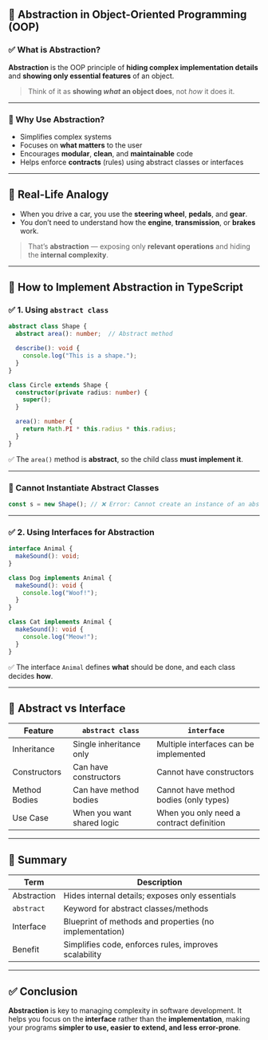## 🔷 Abstraction in Object-Oriented Programming (OOP)

### ✅ What is Abstraction?

**Abstraction** is the OOP principle of **hiding complex implementation details** and **showing only essential features** of an object.

> Think of it as **showing *what* an object does**, not *how* it does it.

---

### 🔹 Why Use Abstraction?

* Simplifies complex systems
* Focuses on **what matters** to the user
* Encourages **modular**, **clean**, and **maintainable** code
* Helps enforce **contracts** (rules) using abstract classes or interfaces

---

## 🔸 Real-Life Analogy

* When you drive a car, you use the **steering wheel**, **pedals**, and **gear**.
* You don’t need to understand how the **engine**, **transmission**, or **brakes** work.

> That’s **abstraction** — exposing only **relevant operations** and hiding the **internal complexity**.

---

## 🔸 How to Implement Abstraction in TypeScript

### ✅ 1. Using `abstract class`

```typescript
abstract class Shape {
  abstract area(): number;  // Abstract method

  describe(): void {
    console.log("This is a shape.");
  }
}

class Circle extends Shape {
  constructor(private radius: number) {
    super();
  }

  area(): number {
    return Math.PI * this.radius * this.radius;
  }
}
```

✅ The `area()` method is **abstract**, so the child class **must implement it**.

---

### 🔹 Cannot Instantiate Abstract Classes

```typescript
const s = new Shape(); // ❌ Error: Cannot create an instance of an abstract class
```

---

### ✅ 2. Using Interfaces for Abstraction

```typescript
interface Animal {
  makeSound(): void;
}

class Dog implements Animal {
  makeSound(): void {
    console.log("Woof!");
  }
}

class Cat implements Animal {
  makeSound(): void {
    console.log("Meow!");
  }
}
```

✅ The interface `Animal` defines **what** should be done, and each class decides **how**.

---

## 🔹 Abstract vs Interface

| Feature       | `abstract class`           | `interface`                              |
| ------------- | -------------------------- | ---------------------------------------- |
| Inheritance   | Single inheritance only    | Multiple interfaces can be implemented   |
| Constructors  | Can have constructors      | Cannot have constructors                 |
| Method Bodies | Can have method bodies     | Cannot have method bodies (only types)   |
| Use Case      | When you want shared logic | When you only need a contract definition |

---

## 📌 Summary

| Term        | Description                                             |
| ----------- | ------------------------------------------------------- |
| Abstraction | Hides internal details; exposes only essentials         |
| `abstract`  | Keyword for abstract classes/methods                    |
| Interface   | Blueprint of methods and properties (no implementation) |
| Benefit     | Simplifies code, enforces rules, improves scalability   |

---

## ✅ Conclusion

**Abstraction** is key to managing complexity in software development. It helps you focus on the **interface** rather than the **implementation**, making your programs **simpler to use, easier to extend, and less error-prone**.
